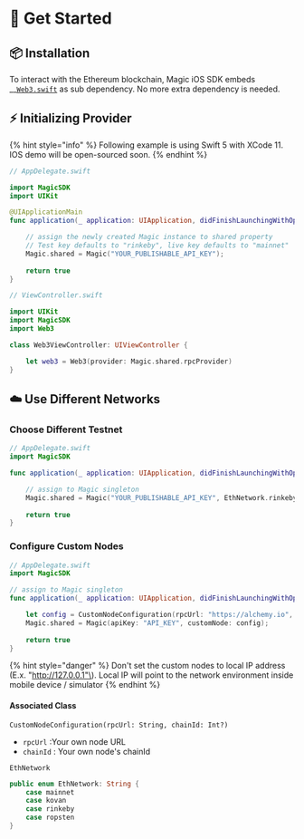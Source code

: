 # 🚀 Get Started

## 📦 Installation

To interact with the Ethereum blockchain, Magic iOS SDK embeds __[`Web3.swift`](https://github.com/Boilertalk/Web3.swift) as sub dependency. No more extra dependency is needed.

## ⚡️ Initializing Provider

{% hint style="info" %}
Following example is using Swift 5 with XCode 11. IOS demo will be open-sourced soon.
{% endhint %}

```swift
// AppDelegate.swift

import MagicSDK
import UIKit

@UIApplicationMain
func application(_ application: UIApplication, didFinishLaunchingWithOptions launchOptions: [UIApplication.LaunchOptionsKey: Any]?) -> Bool {

    // assign the newly created Magic instance to shared property
    // Test key defaults to "rinkeby", live key defaults to "mainnet"
    Magic.shared = Magic("YOUR_PUBLISHABLE_API_KEY");
    
    return true
}
```

```swift
// ViewController.swift

import UIKit
import MagicSDK
import Web3

class Web3ViewController: UIViewController {

    let web3 = Web3(provider: Magic.shared.rpcProvider)
}

```

## ☁️ Use Different Networks

### Choose Different Testnet

```swift
// AppDelegate.swift
import MagicSDK

func application(_ application: UIApplication, didFinishLaunchingWithOptions launchOptions: [UIApplication.LaunchOptionsKey: Any]?) -> Bool {

    // assign to Magic singleton 
    Magic.shared = Magic("YOUR_PUBLISHABLE_API_KEY", EthNetwork.rinkeby);
    
    return true
}
```

### Configure Custom Nodes

```swift
// AppDelegate.swift
import MagicSDK

// assign to Magic singleton 
func application(_ application: UIApplication, didFinishLaunchingWithOptions launchOptions: [UIApplication.LaunchOptionsKey: Any]?) -> Bool {

    let config = CustomNodeConfiguration(rpcUrl: "https://alchemy.io", chainId: 1)
    Magic.shared = Magic(apiKey: "API_KEY", customNode: config);
    
    return true
}
```

{% hint style="danger" %}
Don't set the custom nodes to local IP address \(E.x. "http://127.0.0.1"\). Local IP will point to the network environment inside mobile device / simulator 
{% endhint %}

#### Associated Class

`CustomNodeConfiguration(rpcUrl: String, chainId: Int?)`

* `rpcUrl` :Your own node URL
* `chainId` : Your own node's chainId 

`EthNetwork`

```swift
public enum EthNetwork: String {
    case mainnet
    case kovan
    case rinkeby
    case ropsten
}
```

